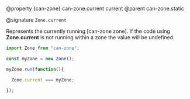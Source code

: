 @property {can-zone} can-zone.current current
@parent can-zone.static

@signature `Zone.current`

Represents the currently running [can-zone zone]. If the code using **Zone.current** is not running within a zone the value will be undefined.

```javascript
import Zone from "can-zone";

const myZone = new Zone();

myZone.run(function(){

  Zone.current === myZone;

});
```
